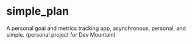 simple_plan
===========

A personal goal and metrics tracking app, asynchronous, personal, and simple. (personal project for Dev Mountain)
